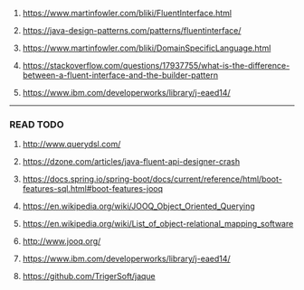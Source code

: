 1) https://www.martinfowler.com/bliki/FluentInterface.html

2) https://java-design-patterns.com/patterns/fluentinterface/

3) https://www.martinfowler.com/bliki/DomainSpecificLanguage.html

4) https://stackoverflow.com/questions/17937755/what-is-the-difference-between-a-fluent-interface-and-the-builder-pattern

5) https://www.ibm.com/developerworks/library/j-eaed14/








---------------------------------------------------------------------------------------------------------------

### READ TODO

1) http://www.querydsl.com/

2) https://dzone.com/articles/java-fluent-api-designer-crash

3) https://docs.spring.io/spring-boot/docs/current/reference/html/boot-features-sql.html#boot-features-jooq

4) https://en.wikipedia.org/wiki/JOOQ_Object_Oriented_Querying

5) https://en.wikipedia.org/wiki/List_of_object-relational_mapping_software

6) http://www.jooq.org/

7) https://www.ibm.com/developerworks/library/j-eaed14/

8) https://github.com/TrigerSoft/jaque

